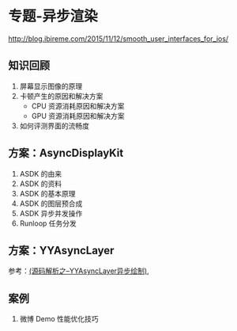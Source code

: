 # 专题-异步渲染

http://blog.ibireme.com/2015/11/12/smooth_user_interfaces_for_ios/

## 知识回顾

1. 屏幕显示图像的原理
2. 卡顿产生的原因和解决方案
    * CPU 资源消耗原因和解决方案
    * GPU 资源消耗原因和解决方案
3. 如何评测界面的流畅度

## 方案：AsyncDisplayKit

1. ASDK 的由来
2. ASDK 的资料
3. ASDK 的基本原理
4. ASDK 的图层预合成
5. ASDK 异步并发操作
6. Runloop 任务分发

## 方案：YYAsyncLayer

参考：[(源码解析之–YYAsyncLayer异步绘制)](http://ios.jobbole.com/86878/), 


## 案例

1. 微博 Demo 性能优化技巧